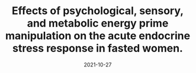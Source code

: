 ---
title: "Effects of psychological, sensory, and metabolic energy prime manipulation on the acute endocrine stress response in fasted women."
collection: publications
permalink: /publication/2021-Sugar
date: 2021-10-27
venue: 'Psychoneuroendocrinology'
paperurl: '/files/pdf/publications/Meier_2021_Sugar_accepted.pdf'
link: 'https://www.sciencedirect.com/science/article/pii/S0306453021003267'
citation: '<b>Meier, M.</b>, Bentele, U. U., Benz, A. B., Denk, B., Dimitroff, S., Pruessner, J. C., & Unternaehrer, E. (2021). Effects of psychological, sensory, and metabolic energy prime manipulation on the acute endocrine stress response in fasted women. <i>Psychoneuroendocrinology</i>, 105452. https://doi.org/10.1016/j.psyneuen.2021.105452'
---